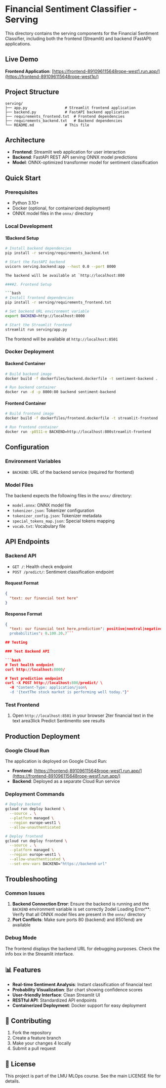 # Financial Sentiment Classifier - Serving

This directory contains the serving components for the Financial Sentiment Classifier, including both the frontend (Streamlit) and backend (FastAPI) applications.

## Live Demo

**Frontend Application**: [https://frontend-891096115648rope-west1.run.app/](https://frontend-891096115648rope-west1p/)

## Project Structure

```
serving/
├── app.py                 # Streamlit frontend application
├── backend.py             # FastAPI backend application
├── requirements_frontend.txt  # Frontend dependencies
├── requirements_backend.txt   # Backend dependencies
└── README.md              # This file
```

## Architecture

- **Frontend**: Streamlit web application for user interaction
- **Backend**: FastAPI REST API serving ONNX model predictions
- **Model**: ONNX-optimized transformer model for sentiment classification

## Quick Start

### Prerequisites

- Python 3.10+
- Docker (optional, for containerized deployment)
- ONNX model files in the `onnx/` directory

### Local Development

#### 1Backend Setup

```bash
# Install backend dependencies
pip install -r serving/requirements_backend.txt

# Start the FastAPI backend
uvicorn serving.backend:app --host 0.0 --port 8000

The backend will be available at `http://localhost:800

####2. Frontend Setup

```bash
# Install frontend dependencies
pip install -r serving/requirements_frontend.txt

# Set backend URL environment variable
export BACKEND=http://localhost:8000

# Start the Streamlit frontend
streamlit run serving/app.py
```

The frontend will be available at `http://localhost:8501`

### Docker Deployment

#### Backend Container

```bash
# Build backend image
docker build -f dockerfiles/backend.dockerfile -t sentiment-backend .

# Run backend container
docker run -d -p 8000:80 backend sentiment-backend
```

#### Frontend Container

```bash
# Build frontend image
docker build -f dockerfiles/frontend.dockerfile -t streamlit-frontend .

# Run frontend container
docker run -p8511-e BACKEND=http://localhost:800streamlit-frontend
```

## Configuration

### Environment Variables

- `BACKEND`: URL of the backend service (required for frontend)

### Model Files

The backend expects the following files in the `onnx/` directory:
- `model.onnx`: ONNX model file
- `tokenizer.json`: Tokenizer configuration
- `tokenizer_config.json`: Tokenizer metadata
- `special_tokens_map.json`: Special tokens mapping
- `vocab.txt`: Vocabulary file

## API Endpoints

### Backend API

- `GET /`: Health check endpoint
- `POST /predict/`: Sentiment classification endpoint

#### Request Format
```json
{
  "text: our financial text here"
}
```

#### Response Format
```json
{
  "text: our financial text here,prediction": positive|neutral|negative",
  probabilities": 0.100.20.7```

## Testing

### Test Backend API

```bash
# Test health endpoint
curl http://localhost:8000/

# Test prediction endpoint
curl -X POST http://localhost:800/predict/ \
  -H "Content-Type: application/json\
  -d '{textThe stock market is performing well today."}'
```

### Test Frontend
1. Open `http://localhost:8501` in your browser
2ter financial text in the text area3lick Predict Sentimentto see results

## Production Deployment

### Google Cloud Run

The application is deployed on Google Cloud Run:

- **Frontend**: [https://frontend-891096115648rope-west1.run.app/](https://frontend-891096115648rope-west1.run.app/)
- **Backend**: Deployed as a separate Cloud Run service

### Deployment Commands

```bash
# Deploy backend
gcloud run deploy backend \
  --source . \
  --platform managed \
  --region europe-west1 \
  --allow-unauthenticated

# Deploy frontend
gcloud run deploy frontend \
  --source . \
  --platform managed \
  --region europe-west1 \
  --allow-unauthenticated \
  --set-env-vars BACKEND="https://backend-url"
```

## Troubleshooting

### Common Issues

1. **Backend Connection Error**: Ensure the backend is running and the `BACKEND` environment variable is set correctly
2odel Loading Error**: Verify that all ONNX model files are present in the `onnx/` directory
3. **Port Conflicts**: Make sure ports 80 (backend) and 8501end) are available

### Debug Mode

The frontend displays the backend URL for debugging purposes. Check the info box in the Streamlit interface.

## 📊 Features

- **Real-time Sentiment Analysis**: Instant classification of financial text
- **Probability Visualization**: Bar chart showing confidence scores
- **User-friendly Interface**: Clean Streamlit UI
- **RESTful API**: Standardized API endpoints
- **Containerized Deployment**: Docker support for easy deployment

## 🤝 Contributing

1. Fork the repository
2. Create a feature branch
3. Make your changes
4 locally
5. Submit a pull request

## 📄 License

This project is part of the LMU MLOps course. See the main LICENSE file for details.
